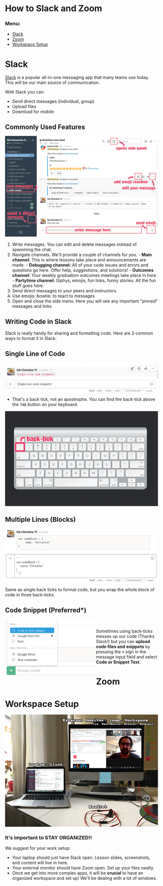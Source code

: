 # How to Slack and Zoom

### Menu:

- [Slack](#slack)
- [Zoom](#zoom)
- [Workspace Setup](#workspace)

#  <a name="slack"></a> Slack

[Slack](https://slack.com/) is a popular all-in-one messaging app that many teams use today. This will be our main source of communication.

With Slack you can:
  - Send direct messages (individual, group)
  - Upload files
  - Download for mobile

## Commonly Used Features

![image](screenshots/slack-screenshot.png)
  1. Write messages. You can edit and delete messages instead of spamming the chat.
  2. Navigate channels. We'll provide a couple of channels for you.
    - **Main channel:** This is where lessons take place and announcements are made.
    - **Debugging channel:** All of your code issues and errors and questions go here. Offer help, suggestions, and solutions!
    - **Outcomes channel:** Your weekly graduation outcomes meetings take place in here.
    - **Partytime channel:** Giphys, emojis, fun links, funny stories. All the fun stuff goes here.
  3. Send direct messages to your peers and instructors.
  4. Use emojis :bowtie: to react to messages
  5. Open and close the side menu. Here you will see any important "pinned" messages and links


## Writing Code in Slack

Slack is really handy for sharing and formatting code. Here are 3 common ways to format it in Slack:

## Single Line of Code

![image](screenshots/single-tick.png)

- That's a back tick, not an apostrophe. You can find the back-tick above the `TAB` button on your keyboard:

![image](screenshots/apple-keyboard.png)

## Multiple Lines (Blocks)

![image](screenshots/triple-tick.png)

Same as single back ticks to format code, but you wrap the whole block of code in three back-ticks.

## Code Snippet (Preferred*)

<img src="screenshots/snippet.png" align="left" width="300" /><br>

Sometimes using back-ticks messes up our code (Thanks Slack!) but you can **upload code files and snippets** by pressing the **`+`** sign in the message input field and select **Code or Snippet Text**.

# <a name="zoom"></a> Zoom



# <a name="zoom"></a> Workspace Setup

![image](screenshots/Workspace_setup.png)

### It's important to STAY ORGANIZED!!

We suggest for your work setup:
   - Your laptop should just have Slack open. Lesson slides, screenshots, and content will live in here.
   - Your external monitor should have Zoom open. Set up your files neatly.
   - Once we get into more complex apps, it will be **crucial** to have an organized workspace and set up! We'll be dealing with a lot of windows.

